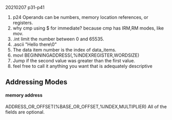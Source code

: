 20210207 p31-p41
1. p24 Operands can be numbers, memory location references, or registers.
1. why cmp using $ for immediate? because cmp has IRM,RM modes, like mov.
1. .int limit the number between 0 and 65535.
1. .ascii "Hello there\0"
1. The data item number is the index of data_items.
1. movl BEGINNINGADDRESS(,%INDEXREGISTER,WORDSIZE)
1. Jump if the second value was greater than the first value.
1. feel free to call it anything you want that is adequately descriptive

## Addressing Modes
#### memory address
ADDRESS_OR_OFFSET(%BASE_OR_OFFSET,%INDEX,MULTIPLIER) All of the fields are optional.
